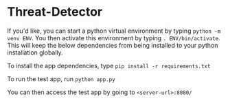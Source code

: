 # Threat-Detector

If you'd like, you can start a python virtual environment by typing
`python -m venv ENV`. You then activate this environment by typing
`. ENV/bin/activate`. This will keep the below dependencies from
being installed to your python installation globally.

To install the app dependencies, type `pip install -r requirements.txt`

To run the test app, run `python app.py`

You can then access the test app by going to `<server-url>:8080/`
